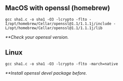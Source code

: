 ## MacOS with openssl (homebrew)

```
gcc sha1.c -o sha1 -O3 -lcrypto -flto -I/opt/homebrew/Cellar/openssl@1.1/1.1.1j/include -L/opt/homebrew/Cellar/openssl@1.1/1.1.1j/lib
```

_**Check your openssl version._

## Linux

```
gcc sha1.c -o sha1 -O3 -lcrypto -flto -march=native  
```

_**Install openssl devel package before._
